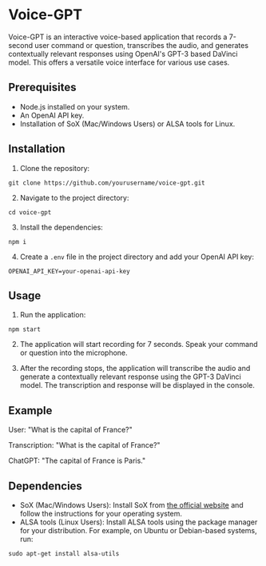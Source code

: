 # Voice-GPT

Voice-GPT is an interactive voice-based application that records a 7-second user command or question, transcribes the audio, and generates contextually relevant responses using OpenAI's GPT-3 based DaVinci model. This offers a versatile voice interface for various use cases.

## Prerequisites

- Node.js installed on your system.
- An OpenAI API key.
- Installation of SoX (Mac/Windows Users) or ALSA tools for Linux.

## Installation

1. Clone the repository:
```
git clone https://github.com/yourusername/voice-gpt.git
```

2. Navigate to the project directory:
```
cd voice-gpt
```

3. Install the dependencies:
```
npm i
```

4. Create a `.env` file in the project directory and add your OpenAI API key:
```
OPENAI_API_KEY=your-openai-api-key
```

## Usage

1. Run the application:
```
npm start
```

2. The application will start recording for 7 seconds. Speak your command or question into the microphone.

3. After the recording stops, the application will transcribe the audio and generate a contextually relevant response using the GPT-3 DaVinci model. The transcription and response will be displayed in the console.

## Example

 User: "What is the capital of France?"
 
 Transcription: "What is the capital of France?"
 
 ChatGPT: "The capital of France is Paris."

## Dependencies

- SoX (Mac/Windows Users): Install SoX from [the official website](http://sox.sourceforge.net/) and follow the instructions for your operating system.
- ALSA tools (Linux Users): Install ALSA tools using the package manager for your distribution. For example, on Ubuntu or Debian-based systems, run:
```
sudo apt-get install alsa-utils
```
